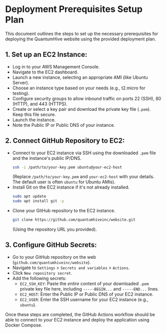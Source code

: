 # Deployment Prerequisites Setup Plan

This document outlines the steps to set up the necessary prerequisites for deploying the QuantumHive website using the provided deployment plan.

## 1. Set up an EC2 Instance:

*   Log in to your AWS Management Console.
*   Navigate to the EC2 dashboard.
*   Launch a new instance, selecting an appropriate AMI (like Ubuntu Server).
*   Choose an instance type based on your needs (e.g., t2.micro for testing).
*   Configure security groups to allow inbound traffic on ports 22 (SSH), 80 (HTTP), and 443 (HTTPS).
*   Create or select a key pair and download the private key file (`.pem`). Keep this file secure.
*   Launch the instance.
*   Note the Public IP or Public DNS of your instance.

## 2. Connect GitHub Repository to EC2:

*   Connect to your EC2 instance via SSH using the downloaded `.pem` file and the instance's public IP/DNS.
    ```bash
    ssh -i /path/to/your-key.pem ubuntu@your-ec2-host
    ```
    (Replace `/path/to/your-key.pem` and `your-ec2-host` with your details. The default user is often `ubuntu` for Ubuntu AMIs).
*   Install Git on the EC2 instance if it's not already installed.
    ```bash
    sudo apt update
    sudo apt install git -y
    ```
*   Clone your GitHub repository to the EC2 instance.
    ```bash
    git clone https://github.com/quantumhiveinc/website.git
    ```
    (Using the repository URL you provided).

## 3. Configure GitHub Secrets:

*   Go to your GitHub repository on the web (`github.com/quantumhiveinc/website`).
*   Navigate to `Settings` > `Secrets and variables` > `Actions`.
*   Click `New repository secret`.
*   Add the following secrets:
    *   `EC2_SSH_KEY`: Paste the *entire* content of your downloaded `.pem` private key file here, including `-----BEGIN...` and `-----END...` lines.
    *   `EC2_HOST`: Enter the Public IP or Public DNS of your EC2 instance.
    *   `EC2_USER`: Enter the SSH username for your EC2 instance (e.g., `ubuntu`).

Once these steps are completed, the GitHub Actions workflow should be able to connect to your EC2 instance and deploy the application using Docker Compose.